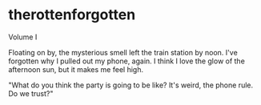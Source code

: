 # therottenforgotten
Volume I

Floating on by, the mysterious smell left the train station by noon. I've forgotten why I pulled out my phone, again. 
I think I love the glow of the afternoon sun, but it makes me feel high. 

"What do you think the party is going to be like? It's weird, the phone rule. Do we trust?"
